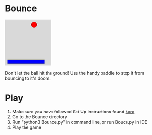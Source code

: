 # Bounce

![alt text](https://github.com/LiljaKiiski/Arcade/blob/master/images/bounce.png)

Don't let the ball hit the ground! Use the handy paddle to stop it from bouncing to it's doom. 

# Play
1. Make sure you have followed Set Up instructions found [here](https://github.com/LiljaKiiski/Arcade/blob/master/README.md)
1. Go to the Bounce directory
2. Run "python3 Bounce.py" in command line, or run Bouce.py in IDE
3. Play the game
